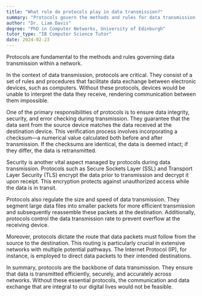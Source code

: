 ```yaml
---
title: "What role do protocols play in data transmission?"
summary: "Protocols govern the methods and rules for data transmission in a network."
author: "Dr. Liam Davis"
degree: "PhD in Computer Networks, University of Edinburgh"
tutor_type: "IB Computer Science Tutor"
date: 2024-02-23
---
```


Protocols are fundamental to the methods and rules governing data transmission within a network.

In the context of data transmission, protocols are critical. They consist of a set of rules and procedures that facilitate data exchange between electronic devices, such as computers. Without these protocols, devices would be unable to interpret the data they receive, rendering communication between them impossible.

One of the primary responsibilities of protocols is to ensure data integrity, security, and error checking during transmission. They guarantee that the data sent from the source device matches the data received at the destination device. This verification process involves incorporating a checksum—a numerical value calculated both before and after transmission. If the checksums are identical, the data is deemed intact; if they differ, the data is retransmitted.

Security is another vital aspect managed by protocols during data transmission. Protocols such as Secure Sockets Layer (SSL) and Transport Layer Security (TLS) encrypt the data prior to transmission and decrypt it upon receipt. This encryption protects against unauthorized access while the data is in transit.

Protocols also regulate the size and speed of data transmission. They segment large data files into smaller packets for more efficient transmission and subsequently reassemble these packets at the destination. Additionally, protocols control the data transmission rate to prevent overflow at the receiving device.

Moreover, protocols dictate the route that data packets must follow from the source to the destination. This routing is particularly crucial in extensive networks with multiple potential pathways. The Internet Protocol (IP), for instance, is employed to direct data packets to their intended destinations.

In summary, protocols are the backbone of data transmission. They ensure that data is transmitted efficiently, securely, and accurately across networks. Without these essential protocols, the communication and data exchange that are integral to our digital lives would not be feasible.
    